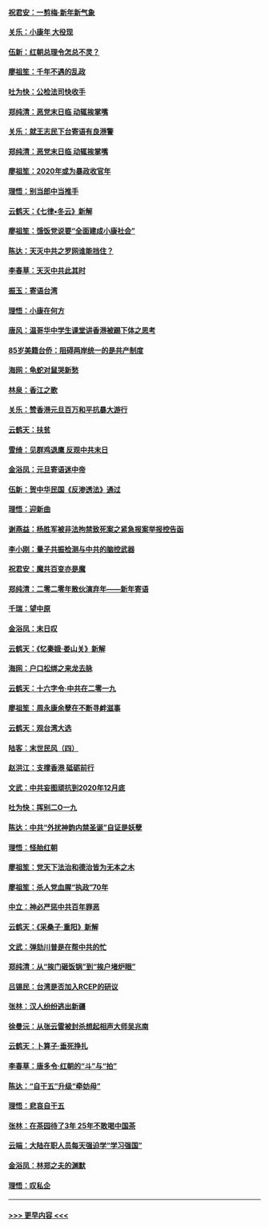 #### [祝君安：一剪梅‧新年新气象](../pages/nsc993/n11776340.md?t=01091044) 
#### [关乐：小康年 大役现](../pages/nsc993/n11774213.md?t=01091044) 
#### [伍新：红朝总理令怎总不灵？](../pages/nsc993/n11770813.md?t=01091044) 
#### [廖祖笙：千年不遇的乱政](../pages/nsc993/n11770373.md?t=01091044) 
#### [吐为快：公检法司快收手](../pages/nsc993/n11770359.md?t=01091044) 
#### [郑纯清：恶党末日临 动辄挨掌嘴](../pages/nsc993/n11769912.md?t=01091044) 
#### [关乐：就王志民下台寄语有良港警](../pages/nsc993/n11769903.md?t=01091044) 
#### [郑纯清：恶党末日临 动辄挨掌嘴](../pages/nsc993/n11769356.md?t=01091044) 
#### [廖祖笙：2020年或为暴政收官年](../pages/nsc993/n11768216.md?t=01091044) 
#### [理悟：别当郎中当推手](../pages/nsc993/n11768243.md?t=01091044) 
#### [云鹤天：《七律▪冬云》新解](../pages/nsc993/n11768204.md?t=01091044) 
#### [廖祖笙：饿饭党说要“全面建成小康社会”](../pages/nsc993/n11767482.md?t=01091044) 
#### [陈达：天灭中共之罗网谁能挡住？](../pages/nsc993/n11767465.md?t=01091044) 
#### [李春草：天灭中共此其时](../pages/nsc993/n11767452.md?t=01091044) 
#### [振玉：寄语台湾](../pages/nsc993/n11767432.md?t=01091044) 
#### [理悟：小康在何方](../pages/nsc993/n11767394.md?t=01091044) 
#### [唐风：温哥华中学生课堂讲香港被踢下体之思考](../pages/nsc993/n11766848.md?t=01091044) 
#### [85岁美籍台侨：阻碍两岸统一的是共产制度](../pages/nsc993/n11765043.md?t=01091044) 
#### [海网：龟蛇对鼠哭新愁](../pages/nsc993/n11764895.md?t=01091044) 
#### [林泉：香江之歌](../pages/nsc993/n11764415.md?t=01091044) 
#### [关乐：赞香港元旦百万和平抗暴大游行](../pages/nsc993/n11764382.md?t=01091044) 
#### [云鹤天：扶贫](../pages/nsc993/n11764245.md?t=01091044) 
#### [雪绮：见群鸡退鹰  反观中共末日](../pages/nsc993/n11762112.md?t=01091044) 
#### [金浴凤：元旦寄语迷中帝](../pages/nsc993/n11761788.md?t=01091044) 
#### [伍新：贺中华民国《反渗透法》通过](../pages/nsc993/n11761994.md?t=01091044) 
#### [理悟：迎新曲](../pages/nsc993/n11761152.md?t=01091044) 
#### [谢燕益：杨胜军被非法拘禁致死案之紧急报案举报控告函](../pages/nsc993/n11756134.md?t=01091044) 
#### [李小刚：量子共振检测与中共的脑控武器](../pages/nsc993/n11754518.md?t=01091044) 
#### [祝君安：魔共百变亦是魔](../pages/nsc993/n11754469.md?t=01091044) 
#### [郑纯清：二零二零年散伙演弃年——新年寄语](../pages/nsc993/n11754195.md?t=01091044) 
#### [千瑞：望中原](../pages/nsc993/n11754159.md?t=01091044) 
#### [金浴凤：末日叹](../pages/nsc993/n11752359.md?t=01091044) 
#### [云鹤天：《忆秦娥‧娄山关》新解](../pages/nsc993/n11752348.md?t=01091044) 
#### [海网：户口松绑之来龙去脉](../pages/nsc993/n11752328.md?t=01091044) 
#### [云鹤天：十六字令‧中共在二零一九](../pages/nsc993/n11752305.md?t=01091044) 
#### [廖祖笙：周永康余孽在不断寻衅滋事](../pages/nsc993/n11751013.md?t=01091044) 
#### [云鹤天：观台湾大选](../pages/nsc993/n11751007.md?t=01091044) 
#### [陆客：末世民风（四）](../pages/nsc993/n11749203.md?t=01091044) 
#### [赵洪江：支撑香港 砥砺前行](../pages/nsc993/n11748482.md?t=01091044) 
#### [文武：中共妄图顽抗到2020年12月底](../pages/nsc993/n11748446.md?t=01091044) 
#### [吐为快：挥别二O一九](../pages/nsc993/n11748411.md?t=01091044) 
#### [陈达：中共“外扰神韵内禁圣诞”自证是妖孽](../pages/nsc993/n11748226.md?t=01091044) 
#### [理悟：怪胎红朝](../pages/nsc993/n11748206.md?t=01091044) 
#### [廖祖笙：党天下法治和德治皆为无本之木](../pages/nsc993/n11748135.md?t=01091044) 
#### [廖祖笙：杀人党血腥“执政”70年](../pages/nsc993/n11745144.md?t=01091044) 
#### [中立：神必严惩中共百年罪恶](../pages/nsc993/n11744970.md?t=01091044) 
#### [云鹤天：《采桑子‧重阳》新解](../pages/nsc993/n11744948.md?t=01091044) 
#### [文武：弹劾川普是在帮中共的忙](../pages/nsc993/n11744758.md?t=01091044) 
#### [郑纯清：从“挨门砸饭锅”到“挨户堵炉眼”](../pages/nsc993/n11744745.md?t=01091044) 
#### [吕锡民：台湾是否加入RCEP的研议](../pages/nsc993/n11744701.md?t=01091044) 
#### [张林：汉人纷纷逃出新疆](../pages/nsc993/n11743530.md?t=01091044) 
#### [徐曼沅：从张云雷被封杀想起相声大师吴兆南](../pages/nsc993/n11741816.md?t=01091044) 
#### [云鹤天：卜算子‧垂死挣扎](../pages/nsc993/n11739956.md?t=01091044) 
#### [李春草：唐多令‧红朝的“斗”与“拍”](../pages/nsc993/n11739830.md?t=01091044) 
#### [陈达：“自干五”升级“牵妨母”](../pages/nsc993/n11739724.md?t=01091044) 
#### [理悟：悲哀自干五](../pages/nsc993/n11739547.md?t=01091044) 
#### [张林：在茶园待了3年 25年不敢喝中国茶](../pages/nsc993/n11739240.md?t=01091044) 
#### [云端：大陆在职人员每天强迫学“学习强国”](../pages/nsc993/n11738735.md?t=01091044) 
#### [金浴凤：林郑之夫的渊默](../pages/nsc993/n11737735.md?t=01091044) 
#### [理悟：叹私企](../pages/nsc993/n11737715.md?t=01091044) 

----
#### [ >>> 更早内容 <<< ](../indexes/nsc993-earlier.md)
